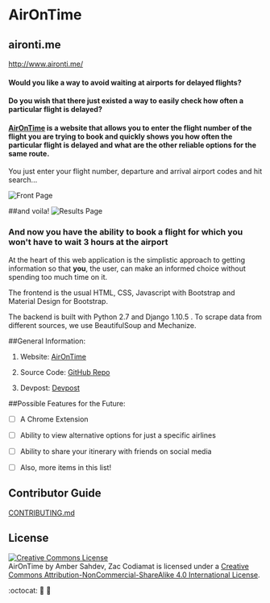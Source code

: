 # AirOnTime
## aironti.me

http://www.aironti.me/

#### Would you like a way to avoid waiting at airports for delayed flights? 
#### Do you wish that there just existed a way to easily check how often a particular flight is delayed? 


#### [AirOnTime](http://www.aironti.me/) is a website that allows you to enter the flight number of the flight you are trying to book and quickly shows you how often the particular flight is delayed and what are the other reliable options for the same route.


You just enter your flight number, departure and arrival airport codes and hit search...

![Front Page](/img/frontpage.png)

##and voila!
![Results Page](/img/searchresults.png)



### And now you have the ability to book a flight for which you **won't have to wait 3 hours** at the airport ###

At the heart of this web application is the simplistic approach to getting information so that **you**, the user, can make an informed choice without spending too much time on it. 


The frontend is the usual HTML, CSS, Javascript with Bootstrap and Material Design for Bootstrap.

The backend is built with Python 2.7 and Django 1.10.5 . 
To scrape data from different sources, we use BeautifulSoup and Mechanize. 



##General Information:

1. Website: [AirOnTime](http://www.aironti.me/)

2. Source Code: [GitHub Repo](https://github.com/a-sahdev/AirOnTime)

3. Devpost: [Devpost](https://devpost.com/software/airontime)



##Possible Features for the Future: 
- [ ] A Chrome Extension 

- [ ] Ability to view alternative options for just a specific airlines

- [ ] Ability to share your itinerary with friends on social media

- [ ] Also, more items in this list!


## Contributor Guide
[CONTRIBUTING.md](https://github.com/a-sahdev/AirOnTime/blob/master/CONTRIBUTING.md)

## License 

<a rel="license" href="http://creativecommons.org/licenses/by-nc-sa/4.0/"><img alt="Creative Commons License" style="border-width:0" src="https://i.creativecommons.org/l/by-nc-sa/4.0/88x31.png" /></a><br /><span xmlns:dct="http://purl.org/dc/terms/" property="dct:title">AirOnTime</span> by <span xmlns:cc="http://creativecommons.org/ns#" property="cc:attributionName">Amber Sahdev, Zac Codiamat</span> is licensed under a <a rel="license" href="http://creativecommons.org/licenses/by-nc-sa/4.0/">Creative Commons Attribution-NonCommercial-ShareAlike 4.0 International License</a>.


:octocat: :rocket: :tada:
